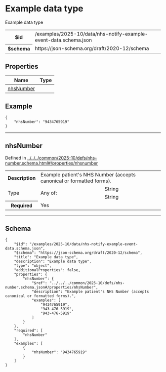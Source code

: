

# Example data type

<p>Example data type</p>

<table>
<tbody>
<tr><th>$id</th><td>/examples/2025-10/data/nhs-notify-example-event-data.schema.json</td></tr>
<tr><th>$schema</th><td>https://json-schema.org/draft/2020-12/schema</td></tr>
</tbody>
</table>

## Properties

<table class="jssd-properties-table"><thead><tr><th colspan="2">Name</th><th>Type</th></tr></thead><tbody><tr><td colspan="2"><a href="#nhsnumber">nhsNumber</a></td><td></td></tr></tbody></table>


## Example



```
{
    "nhsNumber": "9434765919"
}
```



<hr />


## nhsNumber

  <p>Defined in <a href="../../../common/2025-10/defs/nhs-number.schema.html#/properties/nhsnumber">../../../common/2025-10/defs/nhs-number.schema.html#/properties/nhsnumber</a></p>

<table class="jssd-property-table">
  <tbody>
    <tr>
      <th>Description</th>
      <td colspan="2">Example patient&#x27;s NHS Number (accepts canonical or formatted forms).</td>
    </tr>
    <tr><tr><td rowspan="2">Type</td><td rowspan="2">Any of:</td><td>String</td></tr><tr><td>String</td></tr></tr>
    <tr>
      <th>Required</th>
      <td colspan="2">Yes</td>
    </tr>
    
  </tbody>
</table>









<hr />

## Schema
```
{
    "$id": "/examples/2025-10/data/nhs-notify-example-event-data.schema.json",
    "$schema": "https://json-schema.org/draft/2020-12/schema",
    "title": "Example data type",
    "description": "Example data type",
    "type": "object",
    "additionalProperties": false,
    "properties": {
        "nhsNumber": {
            "$ref": "../../../common/2025-10/defs/nhs-number.schema.json#/properties/nhsNumber",
            "description": "Example patient's NHS Number (accepts canonical or formatted forms).",
            "examples": [
                "9434765919",
                "943 476 5919",
                "943-476-5919"
            ]
        }
    },
    "required": [
        "nhsNumber"
    ],
    "examples": [
        {
            "nhsNumber": "9434765919"
        }
    ]
}
```


